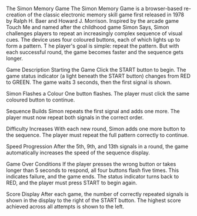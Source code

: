 
The Simon Memory Game
The Simon Memory Game is a browser-based re-creation of the classic electronic memory skill game first released in 1978 by Ralph H. Baer and Howard J. Morrison. 
Inspired by the arcade game Touch Me and named after the childhood game Simon Says, Simon challenges players to repeat an increasingly complex sequence of visual cues. The device uses four coloured buttons, each of which lights up to form a pattern. T
he player's goal is simple: repeat the pattern. But with each successful round, the game becomes faster and the sequence gets longer.







Game Description
Starting the Game
Click the START button to begin. The game status indicator (a light beneath the START button) changes from RED to GREEN. The game waits 3 seconds, then the first signal is shown.

Simon Flashes a Colour
One button flashes. The player must click the same coloured button to continue.

Sequence Builds
Simon repeats the first signal and adds one more. The player must now repeat both signals in the correct order.

Difficulty Increases
With each new round, Simon adds one more button to the sequence. The player must repeat the full pattern correctly to continue.

Speed Progression
After the 5th, 9th, and 13th signals in a round, the game automatically increases the speed of the sequence display.

Game Over Conditions
If the player presses the wrong button or takes longer than 5 seconds to respond, all four buttons flash five times. This indicates failure, and the game ends. The status indicator turns back to RED, and the player must press START to begin again.

Score Display
After each game, the number of correctly repeated signals is shown in the display to the right of the START button. The highest score achieved across all attempts is shown to the left.
